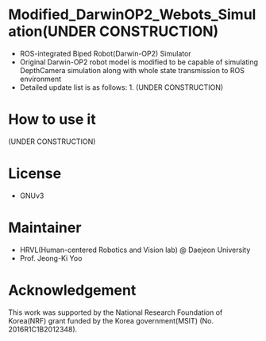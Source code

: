 # Modified_DarwinOP2_Webots_Simulation(UNDER CONSTRUCTION)
* ROS-integrated Biped Robot(Darwin-OP2) Simulator
* Original Darwin-OP2 robot model is modified to be capable of simulating DepthCamera simulation along with whole state transmission to ROS environment
* Detailed update list is as follows:
  1. 
(UNDER CONSTRUCTION)

# How to use it
(UNDER CONSTRUCTION)

# License
* GNUv3

# Maintainer
* HRVL(Human-centered Robotics and Vision lab) @ Daejeon University
* Prof. Jeong-Ki Yoo

# Acknowledgement
This work was supported by the National Research Foundation of Korea(NRF) grant funded by the Korea government(MSIT) (No. 2016R1C1B2012348).
